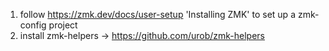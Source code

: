 1) follow https://zmk.dev/docs/user-setup  'Installing ZMK' to set up a zmk-config project
2) install zmk-helpers -> https://github.com/urob/zmk-helpers